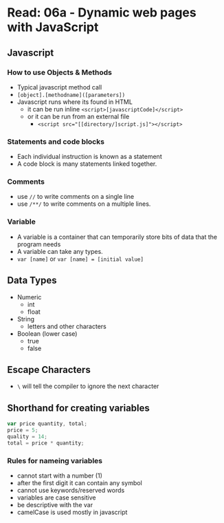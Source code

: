 # Read: 06a - Dynamic web pages with JavaScript
## Javascript

### How to use Objects & Methods
- Typical javascript method call
- `[object].[methodname]([parameters])`
- Javascript runs where its found in HTML
    - it can be run inline `<script>[javascriptCode]</script>`
    - or it can be run from an external file
        - `<script src="[[directory/]script.js]"></script>`

### Statements and code blocks
- Each individual instruction is known as a statement
- A code block is many statements linked together.

### Comments
- use `//` to write comments on a single line
- use `/**/` to write comments on a multiple lines. 

### Variable
- A variable is a container that can temporarily store bits of data that the program needs 
- A variable can take any types.
- `var [name]` or `var [name] = [initial value]`

## Data Types
- Numeric
    - int
    - float
- String
    - letters and other characters
- Boolean (lower case)
    - true
    - false

## Escape Characters
- `\` will tell the compiler to ignore the next character

## Shorthand for creating variables
```javascript
var price quantity, total;
price = 5;
quality = 14;
total = price * quantity;
```

### Rules for nameing variables
- cannot start with a number (1)
- after the first digit it can contain any symbol
- cannot use keywords/reserved words
- variables are case sensitive
- be descriptive with the var
- camelCase is used mostly in javascript
